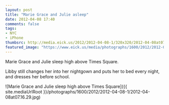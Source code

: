 ```yaml
---
layout: post
title: "Marie Grace and Julie asleep"
date: 2012-04-08 17:40
comments: false
tags: 
- NYC
- iPhone
thumbsrc: http://media.eick.us/2012/2012-04-08-1/320x320/2012-04-08at07.16.29.jpg
featured_image: "https://www.eick.us/media/photographs/1600/2012/2012-04-08-1/2012-04-08at07.16.29.jpg"
---
```

Marie Grace and Julie sleep high above Times Square.  

Libby still changes her into her nightgown and puts her to bed every night, and dresses her before school.



![Marie Grace and Julie sleep high above Times Square]({{ site.mediaUrlRoot }}/photographs/1600/2012/2012-04-08-1/2012-04-08at07.16.29.jpg)


